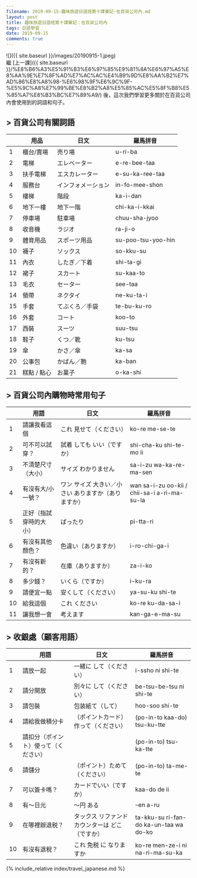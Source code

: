 ```yaml
---
filename: 2019-09-15-趣味旅遊日語班第十課筆記-在百貨公司內.md
layout: post
title: 趣味旅遊日語班第十課筆記：在百貨公司內
tags: 日語學習
date: 2019-09-15
comments: true
---
```


![]({{ site.baseurl }}/images/20190915-1.jpeg)  
繼 [上一課]({{ site.baseurl }}/%E8%B6%A3%E5%91%B3%E6%97%85%E9%81%8A%E6%97%A5%E8%AA%9E%E7%8F%AD%E7%AC%AC%E4%B9%9D%E8%AA%B2%E7%AD%86%E8%A8%98-%E6%98%9F%E6%9C%9F-%E5%9C%A8%E7%99%BE%E8%B2%A8%E5%85%AC%E5%8F%B8%E5%85%A7%E8%B3%BC%E7%89%A9/) 後，這次我們學習更多關於在百貨公司內會使用到的詞語和句子。

## > 百貨公司有關詞語

||用品|日文|羅馬拼音|
| --- | --- | --- | --- |
|1|櫃台/賣場|売り場|u-ri-ba|
|2|電梯|エレベーター|e-re-bee-taa|
|3|扶手電梯|エスカレーター|e-su-ka-ree-taa|
|4|服務台|インフォメーション|in-fo-mee-shon|
|5|樓梯|階段|ka-i-dan|
|6|地下一樓|地下一階|chi-ka-i-kkai|
|7|停車場|駐車場|chuu-sha-jyoo|
|8|收音機|ラジオ|ra-ji-o|
|9|體育用品|スポーツ用品|su-poo-tsu-yoo-hin|
|10|襪子|ソックス|so-kku-su|
|11|內衣|したぎ／下着|shi-ta-gi|
|12|裙子|スカート|su-kaa-to|
|13|毛衣|セーター|see-taa|
|14|領帶|ネクタイ|ne-ku-ta-i|
|15|手套|てぶくろ／手袋|te-bu-ku-ro|
|16|外套|コート|koo-to|
|17|西裝|スーツ|suu-tsu|
|18|鞋子|くつ／靴|ku-tsu|
|19|傘|かさ／傘|ka-sa|
|20|公事包|かばん／鞄|ka-ban|
|21|糕點 / 點心|お菓子|o-ka-shi|


## > 百貨公司內購物時常用句子

||用語|日文|羅馬拼音|
| --- | --- | --- | --- |
|1|請讓我看這個|これ 見せて（ください）|ko-re me-se-te|
|2|可不可以試穿？|試着 しても いい（ですか）|shi-cha-ku shi-te-mo ii|
|3|不清楚尺寸（大小）|サイズ わかりません|sa-i-zu wa-ka-re-ma-sen|
|4|有沒有大/小一號？|ワン サイズ 大きい／小さい ありますか（ありますか）|wan sa-i-zu oo-kii / chii-sa-i a-ri-ma-su-la|
|5|正好（指試穿時的大小）|ぱったり|pi-tta-ri|
|6|有沒有其他顏色？|色違い（ありますか）|i-ro-chi-ga-i|
|7|有沒有新的？|在庫（ありますか）|za-i-ko|
|8|多少錢？|いくら（ですか）|i-ku-ra|
|9|請便宜一點|安くして（ください）|ya-su-ku shi-te|
|10|給我這個|これ ください|ko-re ku-da-sa-i|
|11|讓我想一會|考えます|kan-ga-e-ma-su|

## > 收銀處（顧客用語）

||用語|日文|羅馬拼音|
| --- | --- | --- | --- |
|1|請放一起|一緒に して（ください）|i-ssho ni shi-te|
|2|請分開放|別々に して（ください）|be-tsu-be-tsu ni shi-te|
|3|請包裝|包装紙て（して）|hoo-soo shi-te|
|4|請給我做積分卡|（ポイントカード）作って（ください）|(po-in-to kaa-do) tsu-ku-tte|
|5|請扣分（ポイント）使って（ください）||(po-in-to) tsu-ka-tte|
|6|請儲分|（ポイント）ためて（ください）|(po-in-to) ta-me-te|
|7|可以簽卡嗎？|カードでいい（ですか）|kaa-do de ii|
|8|有～日元|〜円 ある|`~`en a-ru|
|9|在哪裡辦退税？|タックス リファンド カウンターは どこ（ですか）|ta-kku-su ri-fan-do ka-un-taa wa do-ko|
|10|有沒有退稅？|これ 免税 に なりますか|ko-re men-ze-i ni na-ri-ma-su-ka|

{% include_relative index/travel_japanese.md %}